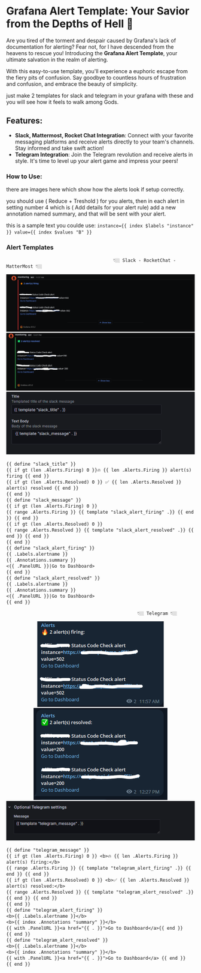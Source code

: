# Grafana Alert Template: Your Savior from the Depths of Hell 🚀

Are you tired of the torment and despair caused by Grafana's lack of documentation for alerting? Fear not, for I have descended from the heavens to rescue you! Introducing the **Grafana Alert Template**, your ultimate salvation in the realm of alerting.

With this easy-to-use template, you'll experience a euphoric escape from the fiery pits of confusion. Say goodbye to countless hours of frustration and confusion, and embrace the beauty of simplicity.

just make 2 templates for slack and telegram in your grafana with these and you will see how it feels to walk among Gods.

## Features:
- **Slack, Mattermost, Rocket Chat Integration**: Connect with your favorite messaging platforms and receive alerts directly to your team's channels. Stay informed and take swift action!
- **Telegram Integration**: Join the Telegram revolution and receive alerts in style. It's time to level up your alert game and impress your peers!


### How to Use:
there are images here which show how the alerts look if setup correctly.

you should use ( Reduce + Treshold ) for you alerts, then in each alert in setting number 4 which is ( Add details for your alert rule) add a new annotation named summary, and that will be sent with your alert.

this is a sample text you coulde use: `instance={{ index $labels "instance" }} value={{ index $values "B" }}`

### Alert Templates
                                            👇🏼 Slack - RocketChat - MatterMost 👇🏼
<div align="center">
    <img src="slack1.png"  >
    <img src="slack2.png"  >
    <img src="slack3.png"  >
</div>

```
{{ define "slack_title" }}
{{ if gt (len .Alerts.Firing) 0 }}🔥 {{ len .Alerts.Firing }} alert(s) firing {{ end }}
{{ if gt (len .Alerts.Resolved) 0 }} ✅ {{ len .Alerts.Resolved }} alert(s) resolved {{ end }}
{{ end }}
{{ define "slack_message" }}
{{ if gt (len .Alerts.Firing) 0 }}
{{ range .Alerts.Firing }} {{ template "slack_alert_firing" .}} {{ end }} {{ end }}
{{ if gt (len .Alerts.Resolved) 0 }}
{{ range .Alerts.Resolved }} {{ template "slack_alert_resolved" .}} {{ end }} {{ end }}
{{ end }}  
{{ define "slack_alert_firing" }}
{{ .Labels.alertname }}
{{ .Annotations.summary }}
<{{ .PanelURL }}|Go to Dashboard>
{{ end }}
{{ define "slack_alert_resolved" }}
{{ .Labels.alertname }}
{{ .Annotations.summary }}
<{{ .PanelURL }}|Go to Dashboard>
{{ end }}
```
                                                     👇🏼 Telegram 👇🏼
<div align="center">
    <img src="telegram1.png"  >
    <img src="telegram2.png"  >
    <img src="telegram3.png"  >
</div>

```
{{ define "telegram_message" }}
{{ if gt (len .Alerts.Firing) 0 }} <b>🔥 {{ len .Alerts.Firing }} alert(s) firing:</b>
{{ range .Alerts.Firing }} {{ template "telegram_alert_firing" .}} {{ end }} {{ end }}
{{ if gt (len .Alerts.Resolved) 0 }} <b>✅ {{ len .Alerts.Resolved }} alert(s) resolved:</b>
{{ range .Alerts.Resolved }} {{ template "telegram_alert_resolved" .}} {{ end }} {{ end }}
{{ end }}
{{ define "telegram_alert_firing" }}
<b>{{ .Labels.alertname }}</b>
<b>{{ index .Annotations "summary" }}</b>
{{ with .PanelURL }}<a href="{{ . }}">Go to Dashboard</a>{{ end }}
{{ end }}
{{ define "telegram_alert_resolved" }}
<b>{{ .Labels.alertname }}</b>
<b>{{ index .Annotations "summary" }}</b>
{{ with .PanelURL }}<a href="{{ . }}">Go to Dashboard</a> {{ end }}
{{ end }}
```

